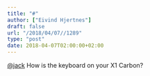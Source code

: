```yaml
---
title: "#"
author: ["Eivind Hjertnes"]
draft: false
url: "/2018/04/07//1289"
type: "post"
date: 2018-04-07T02:00:00+02:00
---
```


[@jack](<https://micro.blog/jack>) How is the keyboard on your X1 Carbon?
